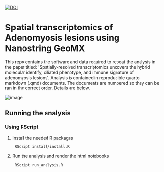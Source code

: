 [![DOI](https://zenodo.org/badge/DOI/10.5281/zenodo.15642732.svg)](https://doi.org/10.5281/zenodo.15642732)

# Spatial transcriptomics of Adenomyosis lesions using Nanostring GeoMX

This repo contains the software and data required to repeat the analysis in the paper titled: 'Spatially-resolved transcriptomics uncovers the hybrid molecular identify, ciliated phenotype, and immune signature of adenomyosis lesions'. Analysis is contained in reproducible quarto markdown (.qmd) documents. The documents are numbered so they can be ran in the correct order. Details are below. 

![image](https://github.com/CBFLivUni/AdenomyosisGeoMX/blob/main/supporting_images/experimental_design.png)



## Running the analysis
### Using RScript

1.	Install the needed R packages
    ```console
     RScript install/install.R
    ```
2.	Run the analysis and render the html notebooks
    ```console
     RScript run_analysis.R
    ```
